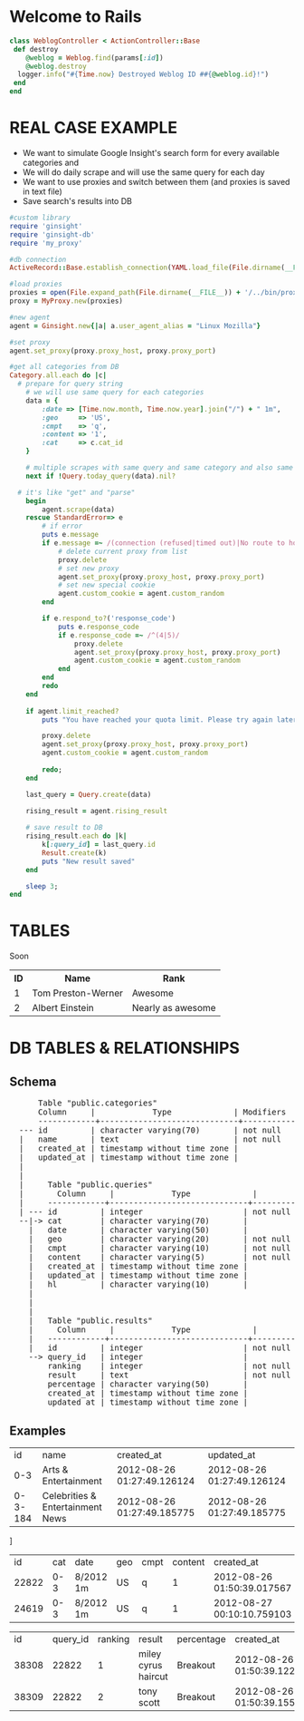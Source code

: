 Welcome to Rails
================

```ruby
class WeblogController < ActionController::Base
 def destroy
 	@weblog = Weblog.find(params[:id])
 	@weblog.destroy
  logger.info("#{Time.now} Destroyed Weblog ID ##{@weblog.id}!")
 end
end
```
REAL CASE EXAMPLE
=================
   - We want to simulate Google Insight's search form for every available categories and 
   - We will do daily scrape and will use the same query for each day
   - We want to use proxies and switch between them (and proxies is saved in text file)
   - Save search's results into DB


```ruby
#custom library
require 'ginsight'
require 'ginsight-db'
require 'my_proxy' 

#db connection
ActiveRecord::Base.establish_connection(YAML.load_file(File.dirname(__FILE__) + '/../config/database.yaml'))

#load proxies
proxies = open(File.expand_path(File.dirname(__FILE__)) + '/../bin/proxies.txt').map { |line| line.chomp }
proxy = MyProxy.new(proxies)

#new agent
agent = Ginsight.new{|a| a.user_agent_alias = "Linux Mozilla"}

#set proxy
agent.set_proxy(proxy.proxy_host, proxy.proxy_port)

#get all categories from DB
Category.all.each do |c| 
  # prepare for query string
	# we will use same query for each categories
	data = { 
		:date => [Time.now.month, Time.now.year].join("/") + " 1m", 
		:geo     => 'US', 
		:cmpt    => 'q', 
		:content => '1',  
		:cat     => c.cat_id
	}

	# multiple scrapes with same query and same category and also same date is not allowed
	next if !Query.today_query(data).nil?

  # it's like "get" and "parse"
	begin
		agent.scrape(data)
	rescue StandardError=> e
		# if error
		puts e.message
		if e.message =~ /(connection (refused|timed out)|No route to host|too many connection resets)/i
			# delete current proxy from list
			proxy.delete
			# set new proxy
			agent.set_proxy(proxy.proxy_host, proxy.proxy_port)
			# set new special cookie
			agent.custom_cookie = agent.custom_random
		end

		if e.respond_to?('response_code')
			puts e.response_code
			if e.response_code =~ /^(4|5)/
				proxy.delete
				agent.set_proxy(proxy.proxy_host, proxy.proxy_port)
				agent.custom_cookie = agent.custom_random
			end
		end
		redo
	end
	
	if agent.limit_reached?
		puts "You have reached your quota limit. Please try again later"

		proxy.delete
		agent.set_proxy(proxy.proxy_host, proxy.proxy_port)
		agent.custom_cookie = agent.custom_random
		
		redo;
	end

	last_query = Query.create(data)
	
	rising_result = agent.rising_result

	# save result to DB
	rising_result.each do |k|
		k[:query_id] = last_query.id
		Result.create(k)
		puts "New result saved"
	end

	sleep 3;
end
```

TABLES
======
Soon




<table>
  <tr>
    <th>ID</th><th>Name</th><th>Rank</th>
  </tr>
  <tr>
    <td>1</td><td>Tom Preston-Werner</td><td>Awesome</td>
  </tr>
  <tr>
    <td>2</td><td>Albert Einstein</td><td>Nearly as awesome</td>
  </tr>
</table>

DB TABLES & RELATIONSHIPS
=========================

Schema
------

<pre>
      Table "public.categories"
      Column     |            Type             | Modifiers 
      ------------+-----------------------------+-----------
  --- id         | character varying(70)       | not null
  |	  name       | text                        | not null
  |	  created_at | timestamp without time zone | 
  |	  updated_at | timestamp without time zone |
  |
  |
  |     Table "public.queries"
  |		  Column     |            Type             |                      Modifiers                       
  |	    ------------+-----------------------------+------------------------------------------------------
  |	--- id         | integer                     | not null default nextval('queries_id_seq'::regclass)
  --|->	cat        | character varying(70)       | 
    |   date       | character varying(50)       | 
    |   geo        | character varying(20)       | not null
    |   cmpt       | character varying(10)       | not null
    |   content    | character varying(5)        | not null
    |   created_at | timestamp without time zone | 
    |   updated_at | timestamp without time zone | 
    |   hl         | character varying(10)       | 
    |
    |
    |
    |   Table "public.results"
    |	  Column     |            Type             |                      Modifiers                       
    |   ------------+-----------------------------+------------------------------------------------------
    |   id         | integer                     | not null default nextval('results_id_seq'::regclass)
    --> query_id   | integer                     | 
        ranking    | integer                     | not null
        result     | text                        | not null
        percentage | character varying(50)       | 
        created_at | timestamp without time zone | 
        updated_at | timestamp without time zone |
</pre>

Examples
--------

<table>
	<tr>
		<td>id</td>
		<td>name</td>
		<td>created_at</td>
		<td>updated_at</td>
	</tr>
	<tr>
		<td>0-3</td>
		<td>Arts & Entertainment</td>
		<td>2012-08-26 01:27:49.126124</td>
		<td>2012-08-26 01:27:49.126124</td>
	</tr>
	<tr>
		<td>0-3-184</td>
		<td>Celebrities & Entertainment News</td>
		<td>2012-08-26 01:27:49.185775</td>
		<td>2012-08-26 01:27:49.185775</td>
	</tr>
</table>

<table>
	<tr>
		<td>id</td>
		<td>cat</td>
		<td>date</td>
		<td>geo</td>
		<td>cmpt</td>
		<td>content</td>
		<td>created_at</td>
		<td>updated_at</td>
		<td>hl</td>
	</tr>
	<tr>
		<td>22822</td>
		<td>0-3</td>
		<td>8/2012 1m</td>
		<td>US</td>
		<td>q</td>
		<td>1</td>
		<td>2012-08-26 01:50:39.017567</td>
		<td>2012-08-26 01:50:39.017567</td>
		<td>en</td>
	</tr>
	<tr>
		<td>24619</td>
		<td>0-3</td>
		<td>8/2012 1m</td>
		<td>US</td>
		<td>q</td>
		<td>1</td>]
		<td>2012-08-27 00:10:10.759103</td>
		<td>2012-08-27 00:10:10.759103</td>
		<td>en</td>
	</tr>
</table>

<table>
	<tr>
		<td>id</td>
		<td>query_id</td>
		<td>ranking</td>
		<td>result</td>
		<td>percentage</td>
		<td>created_at</td>
		<td>updated_at</td>
	</tr>
	<tr>
		<td>38308</td>
		<td>22822</td>
		<td>1</td>
		<td>miley cyrus haircut</td>
		<td>Breakout</td>
		<td>2012-08-26 01:50:39.122775</td>
		<td>2012-08-26 01:50:39.122775</td>
	</tr>
	<tr>
		<td>38309</td>
		<td>22822</td>
		<td>2</td>
		<td>tony scott</td>
		<td>Breakout</td>
		<td>2012-08-26 01:50:39.155391</td>
		<td>2012-08-26 01:50:39.155391</td>
	</tr>
</table>


